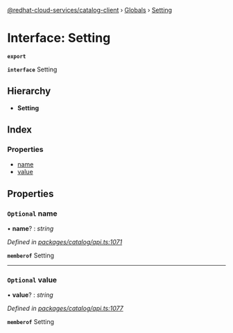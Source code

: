 [@redhat-cloud-services/catalog-client](../README.md) › [Globals](../globals.md) › [Setting](setting.md)

# Interface: Setting

**`export`** 

**`interface`** Setting

## Hierarchy

* **Setting**

## Index

### Properties

* [name](setting.md#optional-name)
* [value](setting.md#optional-value)

## Properties

### `Optional` name

• **name**? : *string*

*Defined in [packages/catalog/api.ts:1071](https://github.com/Hyperkid123/javascript-clients/blob/master/packages/catalog/api.ts#L1071)*

**`memberof`** Setting

___

### `Optional` value

• **value**? : *string*

*Defined in [packages/catalog/api.ts:1077](https://github.com/Hyperkid123/javascript-clients/blob/master/packages/catalog/api.ts#L1077)*

**`memberof`** Setting
